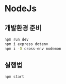 # NodeJs

## 개발환경 준비
```sh
npm run dev
npm i express dotenv
npm i -D cross-env nodemon
```

## 실행법
```
npm start
```